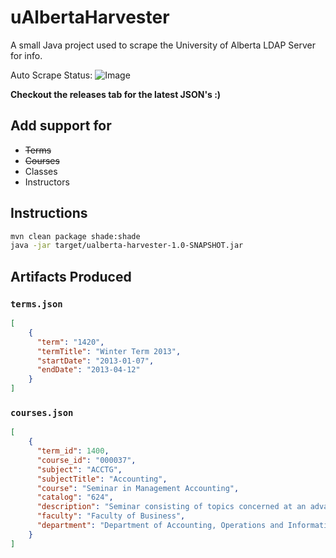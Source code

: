# uAlbertaHarvester
A small Java project used to scrape the University of Alberta LDAP Server for info.

Auto Scrape Status: ![Image](https://travis-ci.org/cmackenzie1/uAlbertaHarvester.svg?branch=auto)

**Checkout the releases tab for the latest JSON's :)**

## Add support for
* ~~Terms~~
* ~~Courses~~
* Classes
* Instructors

## Instructions
```bash
mvn clean package shade:shade
java -jar target/ualberta-harvester-1.0-SNAPSHOT.jar
```

## Artifacts Produced
### `terms.json`
```json
[
    {
      "term": "1420",
      "termTitle": "Winter Term 2013",
      "startDate": "2013-01-07",
      "endDate": "2013-04-12"
    }
]
```

### `courses.json`
```json
[
    {
      "term_id": 1400,
      "course_id": "000037",
      "subject": "ACCTG",
      "subjectTitle": "Accounting",
      "course": "Seminar in Management Accounting",
      "catalog": "624",
      "description": "Seminar consisting of topics concerned at an advanced level with generating and using accounting and related data in the planning and control functions of organizations. Prerequisite: ACCTG 523.",
      "faculty": "Faculty of Business",
      "department": "Department of Accounting, Operations and Information Systems"
    }
]
```